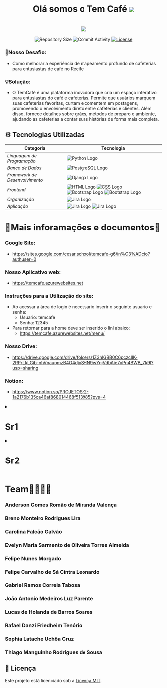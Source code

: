 <div align="center">
<h1>Olá somos o Tem Café <img src="https://github.com/FelipeNMorgado/Tem_cafe/assets/128396955/cb39bca4-1224-459f-8d18-11d9821f7db1" width="45px" /><h1/> 

</div>

<div align="center">
<img src="https://github.com/FelipeNMorgado/Tem_cafe/assets/128396955/abd115eb-d4d2-4655-95a7-ae46a129191d" width="600px" />
<p aling = "center">
 <img src="https://img.shields.io/github/repo-size/FelipeNMorgado/Tem_cafe?style=flat" alt="Repository Size"">
 <img src="https://img.shields.io/github/commit-activity/t/FelipeNMorgado/Tem_cafe?style=flat&logo=github" alt="Commit Activity" />
 <a href="LICENSE.md">
       <img src="https://img.shields.io/github/license/FelipeNMorgado/Tem_cafe?style=flat" alt="License" />
    </a>
</p>
</div>

### 🧱Nosso Desafio:
 + Como melhorar a experiência de mapeamento profundo de cafeterias para entusiastas de café no Recife

### 💡Solução:
 + O TemCafé é uma plataforma inovadora que cria um espaço interativo para entusiastas do café e cafeterias. Permite que usuários marquem suas cafeterias favoritas, curtam e comentem em postagens, promovendo o envolvimento direto entre cafeterias e clientes. Além disso, fornece detalhes sobre grãos, métodos de preparo e ambiente, ajudando as cafeterias a contar suas histórias de forma mais completa.
   
## ⚙ Tecnologias Utilizadas

| Categoria                   | Tecnologia                                                                           |
|-----------------------------|--------------------------------------------------------------------------------------|
| *Linguagem de Programação*  | <img src="https://img.shields.io/badge/Python-3776AB?style=for-the-badge&logo=python&logoColor=white" alt="Python Logo" style="border-radius: 5px;"> |
| *Banco de Dados*            | <img src="https://img.shields.io/badge/PostgreSQL-316192?style=for-the-badge&logo=postgresql&logoColor=white" alt="PostgreSQL Logo" style="border-radius: 5px;"> |
| *Framework de Desenvolvimento* | <img src="https://img.shields.io/badge/Django-092E20?style=for-the-badge&logo=django&logoColor=white" alt="Django Logo" style="border-radius: 5px;"> |
| *Frontend*                     | <img src="https://img.shields.io/badge/HTML-239120?style=for-the-badge&logo=html5&logoColor=white" alt="HTML Logo" style="border-radius: 5px;"> <img src="https://img.shields.io/badge/CSS-239120?&style=for-the-badge&logo=css3&logoColor=white" alt="CSS Logo" style="border-radius: 5px;"> <img src="https://img.shields.io/badge/Bootstrap-563D7C?style=for-the-badge&logo=bootstrap&logoColor=white" alt="Bootstrap Logo" style="border-radius: 5px;"> <img src="https://img.shields.io/badge/JavaScript-F7DF1E?style=for-the-badge&logo=javascript&logoColor=black" alt="Bootstrap Logo" style="border-radius: 5px;">|
| *Organização*                  | <img src="https://img.shields.io/badge/Jira-0052CC?style=for-the-badge&logo=Jira&logoColor=white" alt="Jira Logo" style="border-radius: 5px;"> |
|  *Aplicação*                  | <img src="https://img.shields.io/badge/Microsoft_Azure-0089D6?style=for-the-badge&logo=microsoft-azure&logoColor=white" alt="Jira Logo"> <img src="https://img.shields.io/badge/Google_chrome-4285F4?style=for-the-badge&logo=Google-chrome&logoColor=white" alt="Jira Logo">|

# 📖Mais inforamações e documentos📖

### Google Site:
 + https://sites.google.com/cesar.school/temcafe-g6/in%C3%ADcio?authuser=0
### Nosso Aplicativo web:
 + https://temcafe.azurewebsites.net
### Instruções para a Utilização do site:
  + Ao acessar a área de login é necessario inserir o seguinte usuario e senha:
     + Usuario: temcafe
     + Senha: 12345
  + Para retornar para a home deve ser inserido o linl abaixo:
     + https://temcafe.azurewebsites.net/menu/
### Nosso Drive:
 + https://drive.google.com/drive/folders/1Z3hlGBB0C6pczcIlK-2RPrLkLGib-nhVnaupmzB4O4djxSHN9wYqjVdbAie7xPn4BWB_7k9I?usp=sharing
### Notion:
 + https://www.notion.so/PROJETOS-2-1a2176b135ca46af868014468f513985?pvs=4
<details>
<summary><h1>Sr1</h1></summary>

 ### Pair Programming:
 + <a href="https://docs.google.com/document/d/1JNJjZWX-re2abIERAAeIxPRrnGnuVNt5ClwBKMpjqKc/edit#heading=h.owlmmn8nicl2">Relatorio</a>
<details>
<summary><h3>Diagramas de atividades:</h3></summary>
 <ul>
  <li><a href ="https://drive.google.com/file/d/1zS7Y4sQA3c6BzB9e04JUwWx_eB6KFhDN/view?usp=drive_link">Diagrama 1</a></li>
  <li><a href ="https://drive.google.com/file/d/1_ny3BA-YDYDpaOSNBf7ZHkaSLtvyjzX_/view?usp=drive_link">Diagrama 2</a></li>
  </ul>
</details>

 ### Apresentação Lo-Fi:
 + <a href ="https://youtu.be/nBQlBrqmrVo">https://youtu.be/nBQlBrqmrVo</a>

 ### Apresetação do Site:
 + <a href ="https://youtu.be/8zm7n0H4sss">https://youtu.be/8zm7n0H4sss</a>

### Jira:
 + https://cesar-team-o5u526dd.atlassian.net/jira/software/projects/TCC/boards/3 

 ### StoryBoard:
<div align="center">
  <img src="https://media.discordapp.net/attachments/1232770645176094740/1233184065004503102/image.png?ex=662c2ba8&is=662ada28&hm=79b64f7003f37ce610eb708a7939a87e003e9efb8a01fee921f0fb0d551139dc&=&format=webp&quality=lossless&width=1087&height=537"width="1000px">
  <img src="https://media.discordapp.net/attachments/1232770645176094740/1233184149737832521/image.png?ex=662c2bbc&is=662ada3c&hm=366c65c955ccbed2ed7ea1761d08985fa87d7dc0dc8038d24860efd2cfeb3e1a&=&format=webp&quality=lossless&width=825&height=418" width="1000px">
</div>

### BugTracker:
 <div align="center">
  <img src="https://github.com/FelipeNMorgado/Tem_cafe/assets/128396955/878d8b70-4e2e-4278-b541-6b9fcca75634"width="1000px">
</details>

<details>
<summary> <h1>Sr2</h1></summary>

 ### Pair Programming:
 + <a href="https://docs.google.com/document/d/1JNJjZWX-re2abIERAAeIxPRrnGnuVNt5ClwBKMpjqKc/edit#heading=h.owlmmn8nicl2">Relatorio</a>

<details>
<summary><h3>Diagramas de atividades:</h3></summary>
 <ul>
  <li><a href ="https://drive.google.com/file/d/1SUJpUWbX0W1tdbn1DEVQKGIAzLmHi-ZL/view?usp=drive_link">Diagrama Avalição</a></li>
  <li><a href ="https://drive.google.com/file/d/1PG_0uQl35dXUxnKxWZqNO44HXcNwez1M/view?usp=drive_link">Diagrama Edição de Perfil</a></li>
  <li><a href ="https://drive.google.com/file/d/1p0rntMsEvBeWFq690GdKhfi6KGzg2WHD/view?usp=drive_link">Diagrama Edição de Cafeteira</a></li>
  </ul>
</details>

  ### Screencast dos Testes Automatizados:
  + Link aqui...

  ### Screencast do CI/CD:
  + <a herf="https://youtu.be/OOwdhgFefsE">Screencast do CI/CD</a>

  ### Screencast do site na Azure:
  + <a href="https://youtu.be/rSJ2gUMObBE">Screencast do site na Azure</a>
  
  ### Site na Azure:
 + <a href ="https://temcafe.azurewebsites.net">Site na Azure </a>
 
  ### Apresentação Lo-Fi:
 + <a href ="https://youtu.be/1LIjJsXMPQY">Lo-Fi</a>

<div align="center">
  <h3> Quadro do Jira </h3> 
  <img src="https://github.com/FelipeNMorgado/Tem_cafe/blob/main/Ctem_cafe/static/image.png">
  <img src="https://github.com/FelipeNMorgado/Tem_cafe/assets/150074307/616d25e1-4b40-48cf-981f-a1f424e3b8be">
 <h3> Backlog do Jira </h3> 
  <img src="https://github.com/FelipeNMorgado/Tem_cafe/blob/main/Ctem_cafe/static/image-backlog.png">
</div>
<div align="center">
 <h3> BugTracker </h3> 
  <img src="https://github.com/FelipeNMorgado/Tem_cafe/blob/main/Ctem_cafe/static/image-bugTracker-fechado.png">
  <img src="https://github.com/FelipeNMorgado/Tem_cafe/blob/main/Ctem_cafe/static/image-bugTracker-aberto.png">
 </div>
</details>


# Team👩‍👩‍👦‍👦
 ### Anderson Gomes Romão de Miranda Valença
 ### Breno Monteiro Rodrigues Lira
 ### Carolina Falcão Galvão
 ### Evelyn Maria Sarmento de Oliveira Torres Almeida 
 ### Felipe Nunes Morgado
 ### Felipe Carvalho de Sá Cintra Leonardo
 ### Gabriel Ramos Correia Tabosa
 ### João Antonio Medeiros Luz Parente
 ### Lucas de Holanda de Barros Soares
 ### Rafael Danzi Friedheim Tenório
 ### Sophia Latache Uchôa Cruz
 ### Thiago Manguinho Rodrigues de Sousa
</div>
 <h2> 📝 Licença</h2>

Este projeto está licenciado sob a [Licença MIT](LICENSE).


 
 


 


